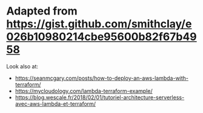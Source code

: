 
# Adapted from https://gist.github.com/smithclay/e026b10980214cbe95600b82f67b4958

Look also at:
- https://seanmcgary.com/posts/how-to-deploy-an-aws-lambda-with-terraform/
- https://mycloudology.com/lambda-terraform-example/
- https://blog.wescale.fr/2018/02/01/tutoriel-architecture-serverless-avec-aws-lambda-et-terraform/


